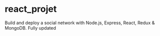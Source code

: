 # react_projet
Build and deploy a social network with Node.js, Express, React, Redux &amp; MongoDB. Fully updated
